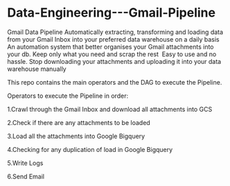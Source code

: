 # Data-Engineering---Gmail-Pipeline
Gmail Data Pipeline
Automatically extracting, transforming and loading data from your Gmail Inbox into your preferred data warehouse on a daily basis
An automation system that better organises your Gmail attachments into your db. Keep only what you need and scrap the rest 
Easy to use and no hassle. Stop downloading your attachments and uploading it into your data warehouse manually

This repo contains the main operators and the DAG to execute the Pipeline.

Operators to execute the Pipeline in order:

1.Crawl through the Gmail Inbox and download all attachments into GCS

2.Check if there are any attachments to be loaded

3.Load all the attachments into Google Bigquery

4.Checking for any duplication of load in Google Bigquery 

5.Write Logs

6.Send Email